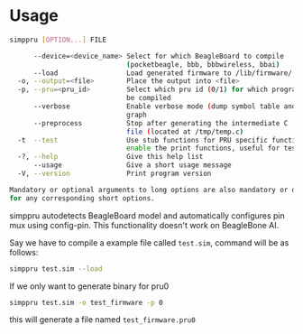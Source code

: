 # Usage

```bash
simppru [OPTION...] FILE

      --device=<device_name> Select for which BeagleBoard to compile
                             (pocketbeagle, bbb, bbbwireless, bbai)
      --load                 Load generated firmware to /lib/firmware/
  -o, --output=<file>        Place the output into <file>
  -p, --pru=<pru_id>         Select which pru id (0/1) for which program is to
                             be compiled
      --verbose              Enable verbose mode (dump symbol table and ast
                             graph
      --preprocess           Stop after generating the intermediate C
                             file (located at /tmp/temp.c)
  -t  --test                 Use stub functions for PRU specific functions and
                             enable the print functions, useful for testing and debugging
  -?, --help                 Give this help list
      --usage                Give a short usage message
  -V, --version              Print program version

Mandatory or optional arguments to long options are also mandatory or optional
for any corresponding short options.
```

simppru autodetects BeagleBoard model and automatically configures pin mux using config-pin. This functionality doesn't work on BeagleBone AI.

Say we have to compile a example file called `test.sim`, command will be as follows:

```bash
simppru test.sim --load 
```

If we only want to generate binary for pru0

```bash
simppru test.sim -o test_firmware -p 0
```

this will generate a file named `test_firmware.pru0`